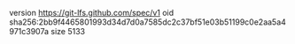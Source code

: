 version https://git-lfs.github.com/spec/v1
oid sha256:2bb9f4465801993d34d7d0a7585dc2c37bf51e03b51199c0e2aa5a4971c3907a
size 5133
